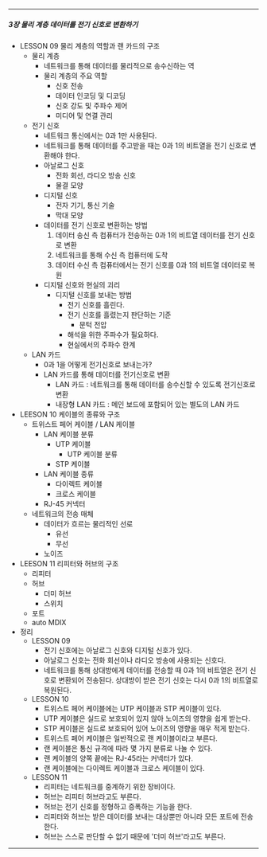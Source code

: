 
---

##### 3장 물리 계층 데이터를 전기 신호로 변환하기

 - LESSON 09 물리 계층의 역할과 랜 카드의 구조
	- 물리 계층
		- 네트워크를 통해 데이터를 물리적으로 송수신하는 역
		- 물리 계층의 주요 역할
			- 신호 전송
			- 데이터 인코딩 및 디코딩
			- 신호 강도 및 주파수 제어
			- 미디어 및 연결 관리
	- 전기 신호
		 - 네트워크 통신에서는 0과 1만 사용된다.
		 - 네트워크를 통해 데이터를 주고받을 때는 0과 1의 비트열을 전기 신호로 변환해야 한다.
		 - 아날로그 신호
			 - 전화 회선, 라디오 방송 신호
			 - 물결 모양
		 - 디지털 신호
			 - 전자 기기, 통신 기술
			 - 막대 모양
		- 데이터를 전기 신호로 변환하는 방법
			1. 데이터 송신 측 컴퓨터가 전송하는 0과 1의 비트열 데이터를 전기 신호로 변환
			2. 네트워크를 통해 수신 측 컴퓨터에 도착
			3. 데이터 수신 측 컴퓨터에서는 전기 신호를 0과 1의 비트열 데이터로 복원
		- 디지털 신호와 현실의 괴리
			- 디지털 신호를 보내는 방법
				- 전기 신호를 흘린다.
				- 전기 신호를 흘렸는지 판단하는 기준
					- 문턱 전압
				- 해석을 위한 주파수가 필요하다.
				- 현실에서의 주파수 한계
	- LAN 카드
		- 0과 1을 어떻게 전기신호로 보내는가?
		- LAN 카드를 통해 데이터를 전기신호로 변환
			- LAN 카드 : 네트워크를 통해 데이터를 송수신할 수 있도록 전기신호로 변환
			- 내장형 LAN 카드 : 메인 보드에 포함되어 있는 별도의 LAN 카드
 - LEESON 10 케이블의 종류와 구조
	 - 트위스트 페어 케이블 / LAN 케이블
		 - LAN 케이블 분류
			 - UTP 케이블
				 - UTP 케이블 분류
			 - STP 케이블
		 - LAN 케이블 종류
			 - 다이렉트 케이블
			 - 크로스 케이블
		 - RJ-45 커넥터
	 - 네트워크의 전송 매체
		 - 데이터가 흐르는 물리적인 선로
			- 유선
			- 무선
		- 노이즈
 - LEESON 11 리피터와 허브의 구조
	 - 리피터
	 - 허브
		 - 더미 허브
		 - 스위치
	 - 포트
	 - auto MDIX
- 정리
	- LESSON 09 
		- 전기 신호에는 아날로그 신호와 디지털 신호가 있다.
		- 아날로그 신호는 전화 회선이나 라디오 방송에 사용되는 신호다.
		- 네트워크를 통해 상대방에게 데이터를 전송할 때 0과 1의 비트열은 전기 신호로 변환되어 전송된다. 상대방이 받은 전기 신호는 다시 0과 1의 비트열로 복원된다.
	- LESSON 10
		- 트위스트 페어 케이블에는 UTP 케이블과 STP 케이블이 있다.
		- UTP 케이블은 실드로 보호되어 있지 않아 노이즈의 영향을 쉽게 받는다.
		- STP 케이블은 실드로 보호되어 있어 노이즈의 영향을 매우 적게 받는다.
		- 트위스트 페어 케이블은 일반적으로 랜 케이블이라고 부른다.
		- 랜 케이블은 통신 규격에 따라 몇 가지 분류로 나눌 수 있다.
		- 랜 케이블의 양쪽 끝에는 RJ-45라는 커넥터가 있다.
		- 랜 케이블에는 다이렉트 케이블과 크로스 케이블이 있다.
	- LESSON 11
		- 리피터는 네트워크를 중계하기 위한 장비이다.
		- 허브는 리피터 허브라고도 부른다.
		- 허브는 전기 신호를 정형하고 증폭하는 기능을 한다.
		- 리피터와 허브는 받은 데이터를 보내는 대상뿐만 아니라 모든 포트에 전송한다.
		- 허브는 스스로 판단할 수 없기 때문에 '더미 허브'라고도 부른다.
---

